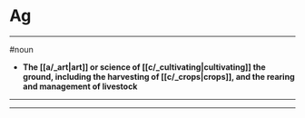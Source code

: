 # Ag
---
#noun
- **The [[a/_art|art]] or science of [[c/_cultivating|cultivating]] the ground, including the harvesting of [[c/_crops|crops]], and the rearing and management of livestock**
---
---
